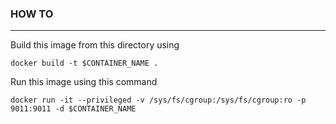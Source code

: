 ### HOW TO
------------

Build this image from this directory using

`docker build -t $CONTAINER_NAME .`

Run this image using this command

`docker run -it --privileged -v /sys/fs/cgroup:/sys/fs/cgroup:ro -p 9011:9011 -d $CONTAINER_NAME`
